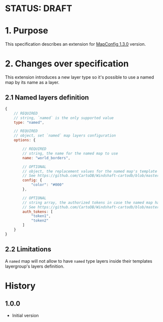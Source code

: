 # STATUS: DRAFT

# 1. Purpose

This specification describes an extension for
[MapConfig 1.3.0](https://github.com/CartoDB/Windshaft/blob/master/doc/MapConfig-1.3.0.md) version.


# 2. Changes over specification

This extension introduces a new layer type so it's possible to use a named map by its name as a layer.

## 2.1 Named layers definition

```javascript
{
    // REQUIRED
    // string, `named` is the only supported value
    type: "named",

    // REQUIRED
    // object, set `named` map layers configuration
    options: {

        // REQUIRED
        // string, the name for the named map to use
        name: "world_borders",

        // OPTIONAL
        // object, the replacement values for the named map's template placeholders
        // See https://github.com/CartoDB/Windshaft-cartodb/blob/master/docs/Map-API.md#instantiate-1 for more details
        config: {
            "color": "#000"
        },

        // OPTIONAL
        // string array, the authorized tokens in case the named map has auth method set to `token`
        // See https://github.com/CartoDB/Windshaft-cartodb/blob/master/docs/Map-API.md#named-maps-1 for more details
        auth_tokens: [
            "token1",
            "token2"
        ]
    }
}
```

## 2.2 Limitations

A `named` map will not allow to have `named` type layers inside their templates layergroup's layers definition.


# History

## 1.0.0

 - Initial version

